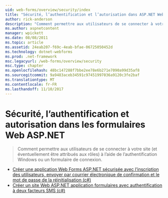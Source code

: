 ```yaml
---
uid: web-forms/overview/security/index
title: "Sécurité, l’authentification et l’autorisation dans ASP.NET Web Forms | Documents Microsoft"
author: rick-anderson
description: "Comment permettre aux utilisateurs de se connecter à votre site (et éventuellement être attribués aux rôles) à l’aide de l’authentification Windows ou un formulaire de connexion."
ms.author: aspnetcontent
manager: wpickett
ms.date: 08/08/2011
ms.topic: article
ms.assetid: 24eab207-f69c-4eab-bfae-06725050452d
ms.technology: dotnet-webforms
ms.prod: .net-framework
msc.legacyurl: /web-forms/overview/security
msc.type: chapter
ms.openlocfilehash: 48bc147288f7bbe2ee78e6b271e7090a99d35af8
ms.sourcegitcommit: 9a9483aceb34591c97451997036a9120c3fe2baf
ms.translationtype: MT
ms.contentlocale: fr-FR
ms.lasthandoff: 11/10/2017
---
```

<a name="security-authentication-and-authorization-in-aspnet-web-forms"></a>Sécurité, l’authentification et autorisation dans les formulaires Web ASP.NET
====================
> Comment permettre aux utilisateurs de se connecter à votre site (et éventuellement être attribués aux rôles) à l’aide de l’authentification Windows ou un formulaire de connexion.


- [Créer une application Web Forms ASP.NET sécurisée avec l’inscription des utilisateurs, envoyer par courrier électronique de confirmation et le mot de passe de la réinitialisation (c#)](create-a-secure-aspnet-web-forms-app-with-user-registration-email-confirmation-and-password-reset.md)
- [Créer un site Web ASP.NET application formulaires avec authentification à deux facteurs SMS (c#)](create-an-aspnet-web-forms-app-with-sms-two-factor-authentication.md)
